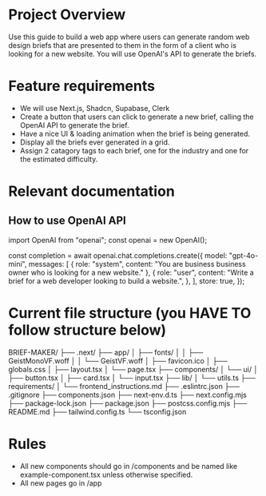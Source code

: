 # Project Overview

Use this guide to build a web app where users can generate random web design briefs that are presented to them in the form of a client who is looking for a new website. You will use OpenAI's API to generate the briefs.

# Feature requirements

- We will use Next.js, Shadcn, Supabase, Clerk
- Create a button that users can click to generate a new brief, calling the OpenAI API to generate the brief.
- Have a nice UI & loading animation when the brief is being generated.
- Display all the briefs ever generated in a grid.
- Assign 2 catagory tags to each brief, one for the industry and one for the estimated difficulty.

# Relevant documentation

## How to use OpenAI API

import OpenAI from "openai";
const openai = new OpenAI();

const completion = await openai.chat.completions.create({
model: "gpt-4o-mini",
messages: [
{ role: "system", content: "You are business business owner who is looking for a new website." },
{
role: "user",
content: "Write a brief for a web developer looking to build a website.",
},
],
store: true,
});

# Current file structure (you HAVE TO follow structure below)

BRIEF-MAKER/
├── .next/
├── app/
│ ├── fonts/
│ │ ├── GeistMonoVF.woff
│ │ └── GeistVF.woff
│ ├── favicon.ico
│ ├── globals.css
│ ├── layout.tsx
│ └── page.tsx
├── components/
│ └── ui/
│ ├── button.tsx
│ ├── card.tsx
│ └── input.tsx
├── lib/
│ └── utils.ts
├── requirements/
│ └── frontend_instructions.md
├── .eslintrc.json
├── .gitignore
├── components.json
├── next-env.d.ts
├── next.config.mjs
├── package-lock.json
├── package.json
├── postcss.config.mjs
├── README.md
├── tailwind.config.ts
└── tsconfig.json

# Rules

- All new components should go in /components and be named like example-component.tsx unless otherwise specified.
- All new pages go in /app
